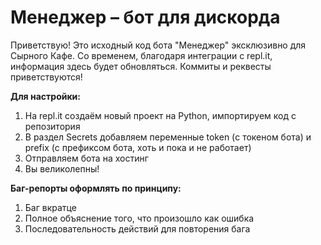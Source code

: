 # Менеджер – бот для дискорда

Приветствую! 
Это исходный код бота "Менеджер" эксклюзивно для Сырного Кафе.
Со временем, благодаря интеграции с repl.it, информация здесь будет обновляться.
Коммиты и реквесты приветствуются!

**Для  настройки:**
1. На repl.it создаём новый проект на Python, импортируем код с репозитория
2. В раздел Secrets добавляем переменные token (с токеном бота) и prefix (с префиксом бота, хоть и пока и не работает)
3. Отправляем бота на хостинг
4. Вы великолепны!

**Баг-репорты оформлять по принципу:**
1. Баг вкратце
2. Полное объяснение того, что произошло как ошибка
3. Последовательность действий для повторения бага